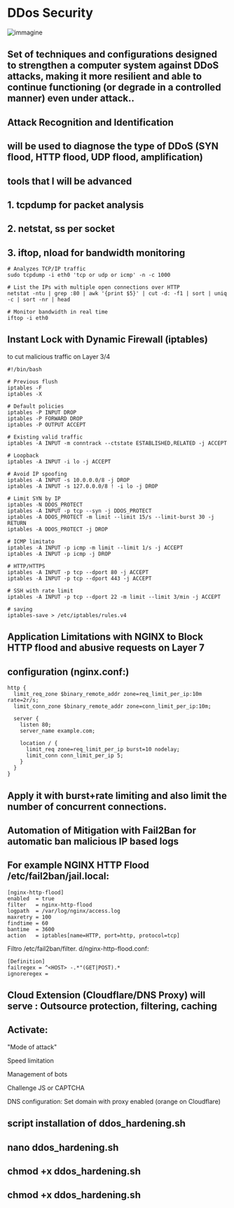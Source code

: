 # DDos Security

![immagine](https://github.com/user-attachments/assets/49e87d23-3cc3-46fa-93dc-d9a45e105248)


## Set of techniques and configurations designed to strengthen a computer system against DDoS attacks, making it more resilient and able to continue functioning (or degrade in a controlled manner) even under attack..
 
## Attack Recognition and Identification
## will be used to diagnose the type of DDoS (SYN flood, HTTP flood, UDP flood, amplification)
## tools that I will be advanced

## 1. tcpdump for packet analysis
## 2. netstat, ss per socket
## 3. iftop, nload for bandwidth monitoring
```
# Analyzes TCP/IP traffic
sudo tcpdump -i eth0 'tcp or udp or icmp' -n -c 1000

# List the IPs with multiple open connections over HTTP
netstat -ntu | grep :80 | awk '{print $5}' | cut -d: -f1 | sort | uniq -c | sort -nr | head

# Monitor bandwidth in real time
iftop -i eth0

```

## Instant Lock with Dynamic Firewall (iptables) 
to cut malicious traffic on Layer 3/4
```
#!/bin/bash

# Previous flush
iptables -F
iptables -X

# Default policies
iptables -P INPUT DROP
iptables -P FORWARD DROP
iptables -P OUTPUT ACCEPT

# Existing valid traffic
iptables -A INPUT -m conntrack --ctstate ESTABLISHED,RELATED -j ACCEPT

# Loopback
iptables -A INPUT -i lo -j ACCEPT

# Avoid IP spoofing
iptables -A INPUT -s 10.0.0.0/8 -j DROP
iptables -A INPUT -s 127.0.0.0/8 ! -i lo -j DROP

# Limit SYN by IP
iptables -N DDOS_PROTECT
iptables -A INPUT -p tcp --syn -j DDOS_PROTECT
iptables -A DDOS_PROTECT -m limit --limit 15/s --limit-burst 30 -j RETURN
iptables -A DDOS_PROTECT -j DROP

# ICMP limitato
iptables -A INPUT -p icmp -m limit --limit 1/s -j ACCEPT
iptables -A INPUT -p icmp -j DROP

# HTTP/HTTPS
iptables -A INPUT -p tcp --dport 80 -j ACCEPT
iptables -A INPUT -p tcp --dport 443 -j ACCEPT

# SSH with rate limit
iptables -A INPUT -p tcp --dport 22 -m limit --limit 3/min -j ACCEPT

# saving
iptables-save > /etc/iptables/rules.v4

```

## Application Limitations with NGINX to Block HTTP flood and abusive requests on Layer 7
## configuration  (nginx.conf:)
```
http {
  limit_req_zone $binary_remote_addr zone=req_limit_per_ip:10m rate=2r/s;
  limit_conn_zone $binary_remote_addr zone=conn_limit_per_ip:10m;

  server {
    listen 80;
    server_name example.com;

    location / {
      limit_req zone=req_limit_per_ip burst=10 nodelay;
      limit_conn conn_limit_per_ip 5;
    }
  }
}

```
## Apply it with burst+rate limiting and also limit the number of concurrent connections.

## Automation of Mitigation with Fail2Ban for automatic ban malicious IP based logs
## For example NGINX HTTP Flood /etc/fail2ban/jail.local:
```
[nginx-http-flood]
enabled  = true
filter   = nginx-http-flood
logpath  = /var/log/nginx/access.log
maxretry = 100
findtime = 60
bantime  = 3600
action   = iptables[name=HTTP, port=http, protocol=tcp]

```
Filtro /etc/fail2ban/filter. d/nginx-http-flood.conf:
```
[Definition]
failregex = ^<HOST> -.*"(GET|POST).*
ignoreregex =

```
## Cloud Extension (Cloudflare/DNS Proxy) will serve : Outsource protection, filtering, caching
##  Activate:
 "Mode of attack"

Speed limitation

Management of bots

Challenge JS or CAPTCHA

DNS configuration:
Set domain with proxy enabled (orange on Cloudflare)

## script installation of ddos_hardening.sh

## nano ddos_hardening.sh
## chmod +x ddos_hardening.sh 
## chmod +x ddos_hardening.sh
